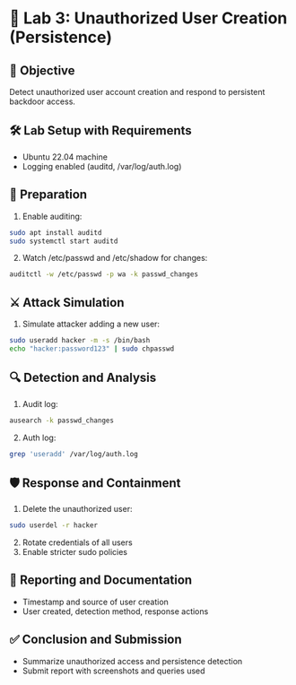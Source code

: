 # 🧪 Lab 3: Unauthorized User Creation (Persistence)

## 🎯 Objective
Detect unauthorized user account creation and respond to persistent backdoor access.

## 🛠️ Lab Setup with Requirements
- Ubuntu 22.04 machine
- Logging enabled (auditd, /var/log/auth.log)

## 🔧 Preparation
1. Enable auditing:

```bash
sudo apt install auditd
sudo systemctl start auditd
```

2. Watch /etc/passwd and /etc/shadow for changes:

```bash
auditctl -w /etc/passwd -p wa -k passwd_changes
```

## ⚔️ Attack Simulation
1. Simulate attacker adding a new user:

```bash
sudo useradd hacker -m -s /bin/bash
echo "hacker:password123" | sudo chpasswd
```

## 🔍 Detection and Analysis
1. Audit log:

```bash
ausearch -k passwd_changes
```
2. Auth log:

```bash
grep 'useradd' /var/log/auth.log
```

## 🛡️ Response and Containment
1. Delete the unauthorized user:
```bash
sudo userdel -r hacker
```
2. Rotate credentials of all users
3. Enable stricter sudo policies

## 📝 Reporting and Documentation
- Timestamp and source of user creation
- User created, detection method, response actions

## ✅ Conclusion and Submission
- Summarize unauthorized access and persistence detection
- Submit report with screenshots and queries used
